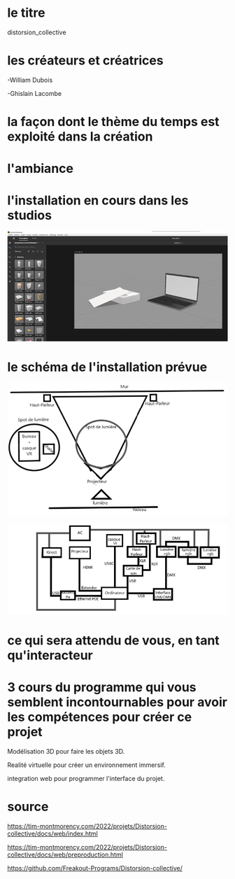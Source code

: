 # le titre

distorsion_collective

# les créateurs et créatrices

-William Dubois

-Ghislain Lacombe


# la façon dont le thème du temps est exploité dans la création


# l'ambiance



# l'installation en cours dans les studios 

![3d-source-1-resize.png](medias/3d-source-1-resize.png)

# le schéma de l'installation prévue 
![planV2.png](medias/planV2.png)

![schema_de_branchement.png](medias/schema_de_branchement.png)


# ce qui sera attendu de vous, en tant qu'interacteur


# 3 cours du programme qui vous semblent incontournables pour avoir les compétences pour créer ce projet

Modélisation 3D pour faire les objets 3D.

Realité virtuelle pour créer un environnement immersif.

integration web pour programmer l'interface du projet.

# source

https://tim-montmorency.com/2022/projets/Distorsion-collective/docs/web/index.html

https://tim-montmorency.com/2022/projets/Distorsion-collective/docs/web/preproduction.html

https://github.com/Freakout-Programs/Distorsion-collective/
